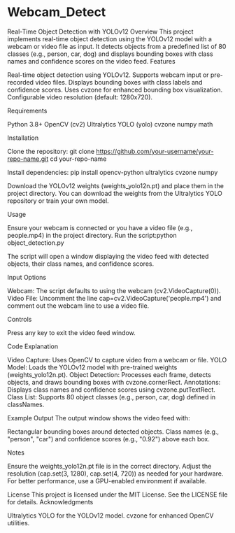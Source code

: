 # Webcam_Detect
Real-Time Object Detection with YOLOv12
Overview
This project implements real-time object detection using the YOLOv12 model with a webcam or video file as input. It detects objects from a predefined list of 80 classes (e.g., person, car, dog) and displays bounding boxes with class names and confidence scores on the video feed.
Features

Real-time object detection using YOLOv12.
Supports webcam input or pre-recorded video files.
Displays bounding boxes with class labels and confidence scores.
Uses cvzone for enhanced bounding box visualization.
Configurable video resolution (default: 1280x720).

Requirements

Python 3.8+
OpenCV (cv2)
Ultralytics YOLO (yolo)
cvzone
numpy
math

Installation

Clone the repository:
git clone https://github.com/your-username/your-repo-name.git
cd your-repo-name


Install dependencies:
pip install opencv-python ultralytics cvzone numpy


Download the YOLOv12 weights (weights_yolo12n.pt) and place them in the project directory. You can download the weights from the Ultralytics YOLO repository or train your own model.


Usage

Ensure your webcam is connected or you have a video file (e.g., people.mp4) in the project directory.
Run the script:python object_detection.py


The script will open a window displaying the video feed with detected objects, their class names, and confidence scores.

Input Options

Webcam: The script defaults to using the webcam (cv2.VideoCapture(0)).
Video File: Uncomment the line cap=cv2.VideoCapture('people.mp4') and comment out the webcam line to use a video file.

Controls

Press any key to exit the video feed window.

Code Explanation

Video Capture: Uses OpenCV to capture video from a webcam or file.
YOLO Model: Loads the YOLOv12 model with pre-trained weights (weights_yolo12n.pt).
Object Detection: Processes each frame, detects objects, and draws bounding boxes with cvzone.cornerRect.
Annotations: Displays class names and confidence scores using cvzone.putTextRect.
Class List: Supports 80 object classes (e.g., person, car, dog) defined in classNames.

Example Output
The output window shows the video feed with:

Rectangular bounding boxes around detected objects.
Class names (e.g., "person", "car") and confidence scores (e.g., "0.92") above each box.

Notes

Ensure the weights_yolo12n.pt file is in the correct directory.
Adjust the resolution (cap.set(3, 1280), cap.set(4, 720)) as needed for your hardware.
For better performance, use a GPU-enabled environment if available.

License
This project is licensed under the MIT License. See the LICENSE file for details.
Acknowledgments

Ultralytics YOLO for the YOLOv12 model.
cvzone for enhanced OpenCV utilities.
